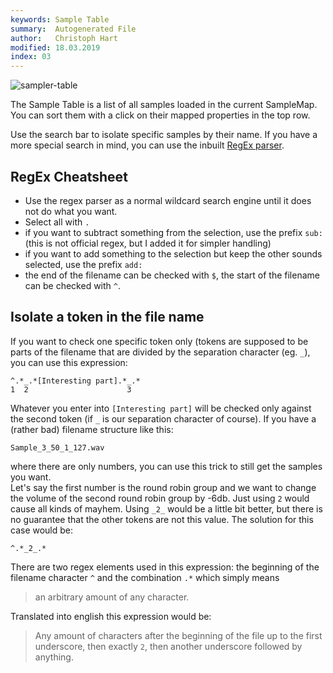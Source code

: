 ```yaml
---
keywords: Sample Table
summary:  Autogenerated File
author:   Christoph Hart
modified: 18.03.2019
index: 03
---
```

![sampler-table](/images/custom/sampler-table.png) 

The Sample Table is a list of all samples loaded in the current SampleMap. You can sort them with a click on their mapped properties in the top row. 

Use the search bar to isolate specific samples by their name. If you have a more special search in mind, you can use the inbuilt [RegEx parser](https://en.wikipedia.org/wiki/Regular_expression).


## RegEx Cheatsheet
- Use the regex parser as a normal wildcard search engine until it does not do what you want.
- Select all with `.`
- if you want to subtract something from the selection, use the prefix `sub:` (this is not official regex, but I added it for simpler handling)
- if you want to add something to the selection but keep the other sounds selected, use the prefix `add:`
- the end of the filename can be checked with `$`, the start of the filename can be checked with `^`.


## Isolate a token in the file name
If you want to check one specific token only (tokens are supposed to be parts of the filename that are divided by the separation character (eg. `_`), you can use this expression:

```
^.*_.*[Interesting part].*_.*
1  2                      3
```

Whatever you enter into `[Interesting part]` will be checked only against the second token (if `_` is our separation character of course). If you have a (rather bad) filename structure like this:

`Sample_3_50_1_127.wav`

where there are only numbers, you can use this trick to still get the samples you want.  
Let's say the first number is the round robin group and we want to change the volume of the second round robin group by -6db. Just using `2` would cause all kinds of mayhem. Using `_2_` would be a little bit better, but there is no guarantee that the other tokens are not this value. The solution for this case would be:

```
^.*_2_.*
```

There are two regex elements used in this expression: the beginning of the filename character `^` and the combination `.*` which simply means
> an arbitrary amount of any character.

Translated into english this expression would be:
> Any amount of characters after the beginning of the file up to the first underscore, then exactly `2`, then another underscore followed by anything.